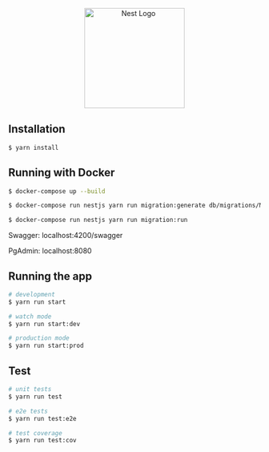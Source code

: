 <p align="center">
  <a href="http://nestjs.com/" target="blank"><img src="https://nestjs.com/img/logo-small.svg" width="200" alt="Nest Logo" /></a>
</p>

## Installation

```bash
$ yarn install
```

## Running with Docker

```bash
$ docker-compose up --build

$ docker-compose run nestjs yarn run migration:generate db/migrations/MigrationName

$ docker-compose run nestjs yarn run migration:run
```

Swagger: localhost:4200/swagger

PgAdmin: localhost:8080

## Running the app

```bash
# development
$ yarn run start

# watch mode
$ yarn run start:dev

# production mode
$ yarn run start:prod
```

## Test

```bash
# unit tests
$ yarn run test

# e2e tests
$ yarn run test:e2e

# test coverage
$ yarn run test:cov
```
